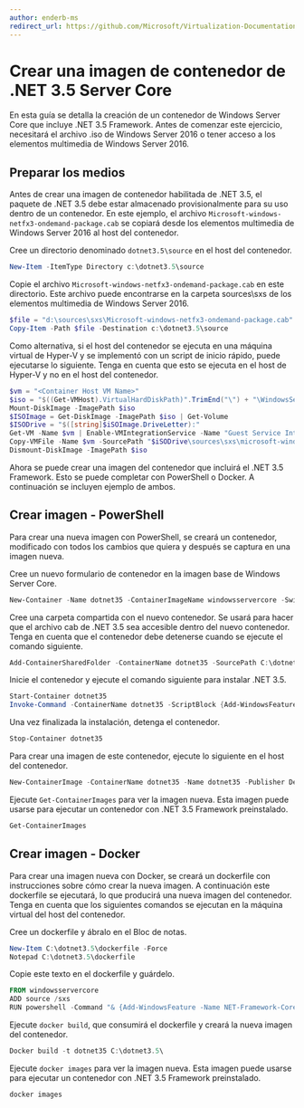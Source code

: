 ```yaml
---
author: enderb-ms
redirect_url: https://github.com/Microsoft/Virtualization-Documentation/tree/master/windows-container-samples
---
```



# Crear una imagen de contenedor de .NET 3.5 Server Core

En esta guía se detalla la creación de un contenedor de Windows Server Core que incluye .NET 3.5 Framework. Antes de comenzar este ejercicio, necesitará el archivo .iso de Windows Server 2016 o tener acceso a los elementos multimedia de Windows Server 2016.

## Preparar los medios

Antes de crear una imagen de contenedor habilitada de .NET 3.5, el paquete de .NET 3.5 debe estar almacenado provisionalmente para su uso dentro de un contenedor. En este ejemplo, el archivo `Microsoft-windows-netfx3-ondemand-package.cab` se copiará desde los elementos multimedia de Windows Server 2016 al host del contenedor.

Cree un directorio denominado `dotnet3.5\source` en el host del contenedor.

```powershell
New-Item -ItemType Directory c:\dotnet3.5\source
```

Copie el archivo `Microsoft-windows-netfx3-ondemand-package.cab` en este directorio. Este archivo puede encontrarse en la carpeta sources\sxs de los elementos multimedia de Windows Server 2016.

```powershell
$file = "d:\sources\sxs\Microsoft-windows-netfx3-ondemand-package.cab"
Copy-Item -Path $file -Destination c:\dotnet3.5\source
``` 
    
Como alternativa, si el host del contenedor se ejecuta en una máquina virtual de Hyper-V y se implementó con un script de inicio rápido, puede ejecutarse lo siguiente. Tenga en cuenta que esto se ejecuta en el host de Hyper-V y no en el host del contenedor. 

```powershell
$vm = "<Container Host VM Name>"
$iso = "$((Get-VMHost).VirtualHardDiskPath)".TrimEnd("\") + "\WindowsServerTP4.iso"
Mount-DiskImage -ImagePath $iso
$ISOImage = Get-DiskImage -ImagePath $iso | Get-Volume
$ISODrive = "$([string]$iSOImage.DriveLetter):"
Get-VM -Name $vm | Enable-VMIntegrationService -Name "Guest Service Interface"
Copy-VMFile -Name $vm -SourcePath "$iSODrive\sources\sxs\microsoft-windows-netfx3-ondemand-package.cab" -DestinationPath "c:\dotnet3.5\source\microsoft-windows-netfx3-ondemand-package.cab" -FileSource Host -CreateFullPath
Dismount-DiskImage -ImagePath $iso
```

Ahora se puede crear una imagen del contenedor que incluirá el .NET 3.5 Framework. Esto se puede completar con PowerShell o Docker. A continuación se incluyen ejemplo de ambos.

## Crear imagen - PowerShell

Para crear una nueva imagen con PowerShell, se creará un contenedor, modificado con todos los cambios que quiera y después se captura en una imagen nueva.

Cree un nuevo formulario de contenedor en la imagen base de Windows Server Core.

```powershell
New-Container -Name dotnet35 -ContainerImageName windowsservercore -SwitchName "Virtual Switch"
```

Cree una carpeta compartida con el nuevo contenedor. Se usará para hacer que el archivo cab de .NET 3.5 sea accesible dentro del nuevo contenedor.  Tenga en cuenta que el contenedor debe detenerse cuando se ejecute el comando siguiente.

```powershell
Add-ContainerSharedFolder -ContainerName dotnet35 -SourcePath C:\dotnet3.5\source -DestinationPath c:\sxs
```

Inicie el contenedor y ejecute el comando siguiente para instalar .NET 3.5.

```powershell
Start-Container dotnet35
Invoke-Command -ContainerName dotnet35 -ScriptBlock {Add-WindowsFeature -Name NET-Framework-Core -Source c:\sxs} -RunAsAdministrator
```

Una vez finalizada la instalación, detenga el contenedor.

```powershell
Stop-Container dotnet35
```

Para crear una imagen de este contenedor, ejecute lo siguiente en el host del contenedor.

```powershell
New-ContainerImage -ContainerName dotnet35 -Name dotnet35 -Publisher Demo -Version 1.0
```

Ejecute `Get-ContainerImages` para ver la imagen nueva. Esta imagen puede usarse para ejecutar un contenedor con .NET 3.5 Framework preinstalado.

```powershell
Get-ContainerImages
```

## Crear imagen - Docker
 
Para crear una imagen nueva con Docker, se creará un dockerfile con instrucciones sobre cómo crear la nueva imagen. A continuación este dockerfile se ejecutará, lo que producirá una nueva imagen del contenedor. Tenga en cuenta que los siguientes comandos se ejecutan en la máquina virtual del host del contenedor.

Cree un dockerfile y ábralo en el Bloc de notas.

```powershell
New-Item C:\dotnet3.5\dockerfile -Force
Notepad C:\dotnet3.5\dockerfile
```

Copie este texto en el dockerfile y guárdelo.

```powershell
FROM windowsservercore
ADD source /sxs
RUN powershell -Command "& {Add-WindowsFeature -Name NET-Framework-Core -Source c:\sxs}"
```

Ejecute `docker build`, que consumirá el dockerfile y creará la nueva imagen del contenedor.

```powershell
Docker build -t dotnet35 C:\dotnet3.5\
```

Ejecute `docker images` para ver la imagen nueva. Esta imagen puede usarse para ejecutar un contenedor con .NET 3.5 Framework preinstalado.

```powershell
docker images
```


<!--HONumber=May16_HO3-->


